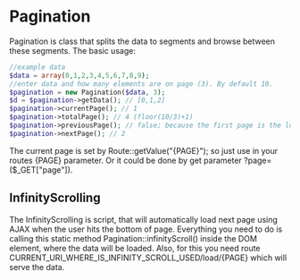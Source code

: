 # Pagination
Pagination is class that splits the data to segments and browse between these segments.
The basic usage:
```php
//example data
$data = array(0,1,2,3,4,5,6,7,8,9);
//enter data and how many elements are on page (3). By default 10.
$pagination = new Pagination($data, 3);
$d = $pagination->getData(); // [0,1,2]
$pagination->currentPage(); // 1
$pagination->totalPage(); // 4 (floor(10/3)+1)
$pagination->previousPage(); // false; because the first page is the lowest one
$pagination->nextPage(); // 2
```
The current page is set by Route::getValue("{PAGE}"); so just use in your routes {PAGE} parameter. Or it could be done by get parameter ?page= ($_GET["page"]).

## InfinityScrolling
The InfinityScrolling is script, that will automatically load next page using AJAX when the user hits the bottom of page. Everything you need to do is calling this static method Pagination::infinityScroll() inside the DOM element, where the data will be loaded. Also, for this you need route CURRENT_URI_WHERE_IS_INFINITY_SCROLL_USED/load/{PAGE} which will serve the data.
